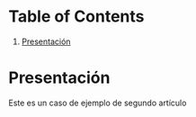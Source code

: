 
# Table of Contents

1.  [Presentación](#orge3cae0f)



<a id="orge3cae0f"></a>

# Presentación

Este es un caso de ejemplo de segundo artículo

